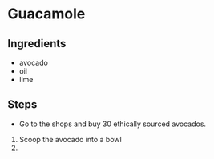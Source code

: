 # Guacamole

## Ingredients

- avocado
- oil
- lime

## Steps

- Go to the shops and buy 30 ethically sourced avocados.
1. Scoop the avocado into a bowl
2. 
